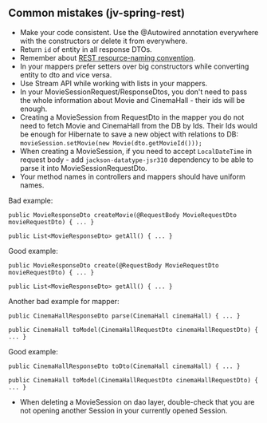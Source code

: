 ## Common mistakes (jv-spring-rest)

* Make your code consistent. Use the @Autowired annotation everywhere with the constructors or delete it from everywhere.
* Return `id` of entity in all response DTOs.
* Remember about [REST resource-naming convention](https://restfulapi.net/resource-naming/).
* In your mappers prefer setters over big constructors while converting entity to dto and vice versa.
* Use Stream API while working with lists in your mappers.
* In your MovieSessionRequest/ResponseDtos, you don't need to pass the whole information about Movie and CinemaHall - 
their ids will be enough.
* Creating a MovieSession from RequestDto in the mapper you do not need to fetch Movie and CinemaHall from the DB by Ids. 
Their Ids would be enough for Hibernate to save a new object with relations to DB: `movieSession.setMovie(new Movie(dto.getMovieId()));`  
* When creating a MovieSession, if you need to accept `LocalDateTime` in request body - 
add `jackson-datatype-jsr310` dependency to be able to parse it into MovieSessionRequestDto.
* Your method names in controllers and mappers should have uniform names.

Bad example:
```
public MovieResponseDto createMovie(@RequestBody MovieRequestDto movieRequestDto) { ... } 

public List<MovieResponseDto> getAll() { ... }
```

Good example:
```
public MovieResponseDto create(@RequestBody MovieRequestDto movieRequestDto) { ... } 

public List<MovieResponseDto> getAll() { ... }
```

Another bad example for mapper:
```
public CinemaHallResponseDto parse(CinemaHall cinemaHall) { ... }

public CinemaHall toModel(CinemaHallRequestDto cinemaHallRequestDto) { ... }
```

Good example:
```
public CinemaHallResponseDto toDto(CinemaHall cinemaHall) { ... }

public CinemaHall toModel(CinemaHallRequestDto cinemaHallRequestDto) { ... }
```
* When deleting a MovieSession on dao layer, double-check that you are not opening another Session
in your currently opened Session.
